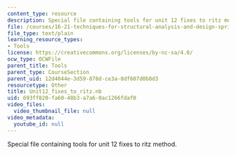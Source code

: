 ```yaml
---
content_type: resource
description: Special file containing tools for unit 12 fixes to ritz method.
file: /courses/16-21-techniques-for-structural-analysis-and-design-spring-2005/693ff820fa6048b3a7a60ac1266fdaf0_Unit12_fixes_to_ritz.nb
file_type: text/plain
learning_resource_types:
- Tools
license: https://creativecommons.org/licenses/by-nc-sa/4.0/
ocw_type: OCWFile
parent_title: Tools
parent_type: CourseSection
parent_uid: 12d4044e-3d59-878d-ce3a-8df607d0b8d3
resourcetype: Other
title: Unit12_fixes_to_ritz.nb
uid: 693ff820-fa60-48b3-a7a6-0ac1266fdaf0
video_files:
  video_thumbnail_file: null
video_metadata:
  youtube_id: null
---
```

Special file containing tools for unit 12 fixes to ritz method.